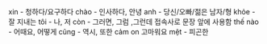 xin - 청하다/요구하다
chào - 인사하다, 안녕
anh - 당신/오빠/젊은 남자/형
khỏe - 잘 지내는
tôi - 나, 저
còn - 그러면, 그럼 ,그런데
	접속사로 문장 앞에 사용함
thế nào - 어때요, 어떻게
cũng - 역시, 또한
cảm on 고마워요
mệt - 피곤한 